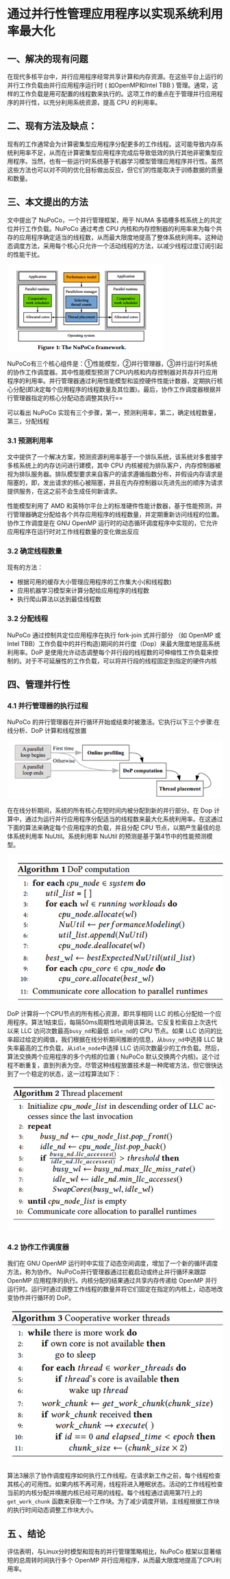 # 通过并行性管理应用程序以实现系统利用率最大化

## 一、解决的现有问题

在现代多核平台中，并行应用程序经常共享计算和内存资源。在这些平台上运行的并行工作负载由并行应用程序运行时  ( 如OpenMP和Intel TBB ) 管理。通常，这样的工作负载是用可配置的线程数来执行的。这项工作的重点在于管理并行应用程序的并行性，以充分利用系统资源，提高 CPU 的利用率。

## 二、现有方法及缺点：

现有的工作通常会为计算密集型应用程序分配更多的工作线程。这可能导致内存系统利用率不足，从而在计算密集型应用程序完成后导致低效的执行其他非密集型应用程序。当然，也有一些运行时系统基于机器学习模型管理应用程序并行性。虽然这些方法也可以对不同的优化目标做出反应，但它们的性能取决于训练数据的质量和数量。

## 三、本文提出的方法

文中提出了 NuPoCo，一个并行管理框架，用于 NUMA 多插槽多核系统上的共定位并行工作负载。NuPoCo 通过考虑 CPU 内核和内存控制器的利用率来为每个共存的应用程序确定适当的线程数，从而最大限度地提高了整体系统利用率。这种动态调度方法，采用每个核心只允许一个活动线程的方法，以减少线程过度订阅引起的性能干扰。


![image-20240311210313468](../images/reference1_1.png)

NuPoCo有三个核心组件是：①性能模型，②并行管理器，③并行运行时系统的协作工作调度器。其中性能模型预测了CPU内核和内存控制器对共存并行应用程序的利用率。并行管理器通过利用性能模型和监控硬件性能计数器，定期执行核心分配(即决定每个应用程序的线程数量及其位置)。最后，协作工作调度器根据并行管理器指定的核心分配动态调整其执行==

可以看出 NuPoCo 实现有三个步骤，第一，预测利用率，第二，确定线程数量，第三，分配线程

### 3.1 预测利用率

文中提供了一个解决方案，预测资源利用率基于一个排队系统，该系统对多套接字多核系统上的内存访问进行建模，其中 CPU 内核被视为排队客户，内存控制器被视为排队服务器。排队模型要求来自客户的请求遵循指数分布，并假设内存请求是阻塞的，即，发出请求的核心被阻塞，并且在内存控制器以先进先出的顺序为请求提供服务，在这之前不会生成任何新请求。

性能模型利用了 AMD 和英特尔平台上的标准硬件性能计数器，基于性能预测，并行管理器确定分配给各个共存应用程序的线程数量，并定期重新访问线程的位置。协作工作调度是在 GNU OpenMP 运行时的动态循环调度程序中实现的，它允许应用程序在运行时对工作线程数量的变化做出反应

### 3.2 确定线程数量

现有的方法：

- 根据可用的缓存大小管理应用程序的工作集大小(和线程数)
- 应用机器学习模型来计算分配给应用程序的线程数
- 执行爬山算法以达到最佳线程数

### 3.2 分配线程

NuPoCo 通过控制共定位应用程序在执行 fork-join 式并行部分 （如 OpenMP 或 Intel TBB）工作负载中的并行构造)期间的并行度（Dop）来最大限度地提高系统利用率。DoP 是使用允许动态调整每个并行段的线程数的可伸缩性工作负载来控制的。对于不可延展性的工作负载，可以将并行段的线程固定到指定的硬件内核

## 四、管理并行性

### 4.1 并行管理器的执行过程

NuPoCo 的并行管理器在并行循环开始或结束时被激活。它执行以下三个步骤:在线分析、DoP 计算和线程放置

![image-20240312101307975](../images/reference1_2.png)



在在线分析期间，系统的所有核心在短时间内被分配到新的并行部分。在 Dop 计算中，通过为运行并行应用程序分配适当的线程数来最大化系统利用率。在这通过下面的算法来确定每个应用程序的负载，并且分配 CPU 节点，以期产生最佳的总体系统利用率 NuUtil。系统利用率 NuUtil 的预测是基于第4节中的性能预测模型。

![image-20240312101307975](../images/reference1_3.png)



DoP  计算将一个CPU节点的所有核心资源，即共享相同 LLC 的核心分配给一个应用程序。算法1结束后，每隔50ms周期性地调用该算法。它反复检索自上次迭代以来 LLC 访问次数最高`busy_nd`和最低 `idle_nd`的 CPU 节点。如果 LLC 访问的比率超过给定的阈值，我们根据在线分析期间推断的信息，从`busy_nd`中选择 LLC 缺失率最高的工作负载，从`idle_node`中选择 LLC 访问次数最少的工作负载。然后，算法交换两个应用程序的多个内核的位置  ( NuPoCo 默认交换两个内核)。这个过程不断重复，直到列表为空。尽管这种线程放置技术是一种爬坡方法，但它很快达到了一个稳定的状态，这一过程算法如下：

![image-20240312124944433](../images/reference1_4.png)

### 4.2 协作工作调度器

我们在 GNU OpenMP 运行时中实现了动态空间调度，增加了一个新的循环调度方法，称为协作。 NuPoCo并行管理器通过拦截启动或终止并行循环来跟踪 OpenMP 应用程序的执行。内核分配的结果通过共享内存传递给 OpenMP 并行运行时。运行时通过调整工作线程的数量并将它们固定在指定的内核上，动态地改变协作并行循环的 DoP。

![image-20240312130232721](../images/reference1_5.png)

算法3展示了协作调度程序如何执行工作线程。在请求新工作之前，每个线程检查其核心的可用性。如果内核不再可用，线程将进入睡眠状态。活动的工作线程检查当前的内核分配并唤醒内核已经可用的线程。每个线程通过调用第7行上的 `get_work_chunk` 函数来获取一个工作块。为了减少调度开销，主线程根据工作块的执行时间动态调整工作块大小。

## 五 、结论

评估表明，与Linux分时模型和现有的并行管理策略相比，NuPoCo 框架以显著缩短的总周转时间执行多个 OpenMP 并行应用程序，从而最大限度地提高了CPU利用率。
